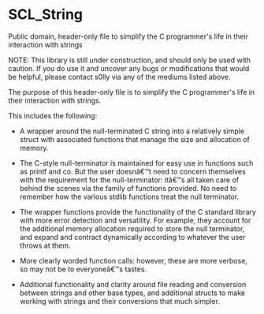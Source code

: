 # SCL_String
Public domain, header-only file to simplify the C programmer's life in their interaction with strings

NOTE: This library is still under construction, and should only be used with caution.
If you do use it and uncover any bugs or modifications that would be helpful, please contact s0lly via any of the
mediums listed above.

The purpose of this header-only file is to simplify the C programmer's life in their interaction with strings.

This includes the following:

- A wrapper around the null-terminated C string into a relatively simple struct with associated functions that manage
the size and allocation of memory.

- The C-style null-terminator is maintained for easy use in functions such as printf and co. 
But the user doesnâ€™t need to concern themselves with the requirement for the null-terminator:
itâ€™s all taken care of behind the scenes via the family of functions provided.
No need to remember how the various stdlib functions treat the null terminator.

 - The wrapper functions provide the functionality of the C standard library with more error detection and versatility.
For example, they account for the additional memory allocation required to store the null terminator,
and expand and contract dynamically according to whatever the user throws at them. 

 - More clearly worded function calls: however, these are more verbose, so may not be to everyoneâ€™s tastes.

 - Additional functionality and clarity around file reading and conversion between strings and other base types,
and additional structs to make working with strings and their conversions that much simpler.

